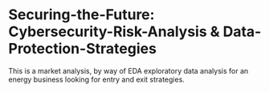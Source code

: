 # Securing-the-Future: Cybersecurity-Risk-Analysis & Data-Protection-Strategies
This is a  market analysis, by way of EDA exploratory data analysis for an energy business looking for entry and exit strategies. 
